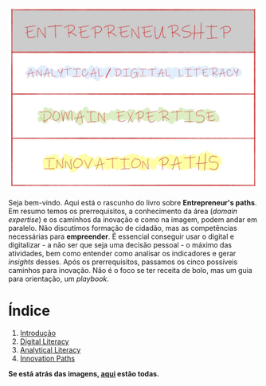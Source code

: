 ![Empreendedorismo atualmente](https://github.com/efremfilho/mvp.without.dev/blob/master/pt-br/livro/img/entrepreneurship-today.JPG?raw=true "Empreendedorismo atualmente")

Seja bem-vindo. Aqui está o rascunho do livro sobre **Entrepreneur's paths**. Em resumo temos os prerrequisitos, a conhecimento da área (*domain expertise*) e os caminhos da inovação e como na imagem, podem andar em paralelo. Não discutimos formação de cidadão, mas as competências necessárias para **empreender**. É essencial conseguir usar o digital e digitalizar - a não ser que seja uma decisão pessoal - o máximo das atividades, bem como entender como analisar os indicadores e gerar *insights* desses. Após os prerrequisitos, passamos os cinco possíveis caminhos para inovação. Não é o foco se ter receita de bolo, mas um guia para orientação, um *playbook*.

# Índice
  1. [Introdução](https://mvp.without.dev/pt-br/livro/intro/)
  1. [Digital Literacy](https://mvp.without.dev/pt-br/livro/dl/)
  1. [Analytical Literacy](https://mvp.without.dev/pt-br/livro/al/)
  1. [Innovation Paths](https://mvp.without.dev/pt-br/livro/paths/)

**Se está atrás das imagens, [aqui](https://mvp.without.dev/pt-br/livro/img/) estão todas.**

